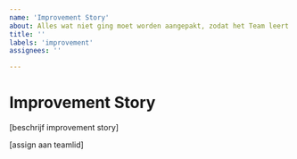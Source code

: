 ```yaml
---
name: 'Improvement Story'
about: Alles wat niet ging moet worden aangepakt, zodat het Team leert hoe zichzelf te verbeteren, en in volgende Sprints niet dezelfde fouten gemaakt worden.
title: ''
labels: 'improvement'
assignees: ''

---
```


# Improvement Story

[beschrijf improvement story]

[assign aan teamlid]
